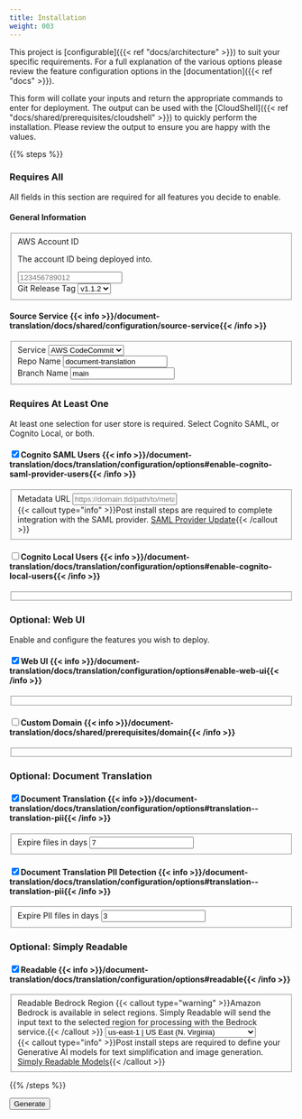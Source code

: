 ```yaml
---
title: Installation
weight: 003
---
```


<!--
Copyright Amazon.com, Inc. or its affiliates. All Rights Reserved.
SPDX-License-Identifier: MIT-0
-->

This project is [configurable]({{< ref "docs/architecture" >}}) to suit your specific requirements. For a full explanation of the various options please review the feature configuration options in the [documentation]({{< ref "docs" >}}).

This form will collate your inputs and return the appropriate commands to enter for deployment. The output can be used with the [CloudShell]({{< ref "docs/shared/prerequisites/cloudshell" >}}) to quickly perform the installation. Please review the output to ensure you are happy with the values.

<button id="buttonCopy" style="display: none;"  onclick="copyToClipboard()">Copy</button>
<code id="result" style="display: none;"></code>
<button id="buttonCopy2" style="display: none;"  onclick="copyToClipboard()">Copy</button>
<form id="form">

{{% steps %}}

### Requires All
All fields in this section are required for all features you decide to enable.

<h4>General Information</h4>

<fieldset>
<div>
	<label for="accountId">AWS Account ID</label>
	<p class="sublabel" >The account ID being deployed into.</p>
	<input class="requiredForGitHub" type="text" name="accountId" placeholder="123456789012" maxlength="12" minlength="12" pattern="\d+" required/>
</div>
<div>
	<label for="sourceGitTag">Git Release Tag</label>
	<select id="sourceGitTag" name="sourceGitTag">
		<option value="v1.1.2">v1.1.2</option>
	</select>
</div>
</fieldset>

<h4>Source Service {{< info >}}/document-translation/docs/shared/configuration/source-service{{< /info >}}</h4>

<fieldset>
<div>
	<label for="sourceGitService">Service</label>
	<select name="sourceGitService">
		<option value="codecommit">AWS CodeCommit</option>
		<option value="github">GitHub</option>
	</select>
</div>
<div class="isForGitHub isNotForCodeCommit" style="display: none;">
	<label for="sourceGitRepoOwner">Repo Owner</label>
	<input class="requiredForGitHub" type="text" name="sourceGitRepoOwner" placeholder="username">
</div>
<div>
	<label for="sourceGitRepo">Repo Name</label>
	<input type="text" name="sourceGitRepo" placeholder="document-translation" value="document-translation" required>
</div>
<div>
	<label for="sourceGitBranch">Branch Name</label>
	<input type="text" name="sourceGitBranch" placeholder="main" value="main" required/>
</div>
</fieldset>

### Requires At Least One
At least one selection for user store is required. Select Cognito SAML, or Cognito Local, or both.

<h4><input type="checkbox" name="cognitoSamlUsers" checked/>Cognito SAML Users {{< info >}}/document-translation/docs/translation/configuration/options#enable-cognito-saml-provider-users{{< /info >}}</h4>

<fieldset>
<div class="isForCognitoSamlUsers">
	<label for="cognitoSamlMetadataUrl">Metadata URL</label>
	<input class="requiredForCognitoSamlUsers" type="text" name="cognitoSamlMetadataUrl" placeholder="https://domain.tld/path/to/metadata.xml?appid=xxxxxxxx-xxxx-xxxx-xxxx-xxxxxxxxxxxx" required/>
</div>
<div class="isForCognitoSamlUsers">
	{{< callout type="info" >}}Post install steps are required to complete integration with the SAML provider. <a href='{{< ref "docs/shared/prerequisites/saml-provider" >}}'>SAML Provider Update</a>{{< /callout >}}
</div>
</fieldset>

<h4><input type="checkbox" name="cognitoLocalUsers"/>Cognito Local Users {{< info >}}/document-translation/docs/translation/configuration/options#enable-cognito-local-users{{< /info >}}</h4>

<fieldset>
<div class="isForCognitoLocalUsers" style="display: none;">
	<label for="cognitoLocalUsersMfa">MFA</label>
	<select name="cognitoLocalUsersMfa">
		<option value="required">Required</option>
		<option value="optional">Optional</option>
		<option value="off">Off</option>
	</select>
</div>
<div class="isForCognitoLocalUsersMfa" style="display: none;">
	<input type="checkbox" name="cognitoLocalUsersMfaOtp"/>
	<label class="checkbox" for="cognitoLocalUsersMfaOtp">MFA OTP</label>
</div>
<div class="isForCognitoLocalUsersMfa" style="display: none;">
	<input type="checkbox" name="cognitoLocalUsersMfaSms"/>
	<label class="checkbox" for="cognitoLocalUsersMfaSms">MFA SMS</label>
</div>
<div class="isForCognitoLocalUsers" style="display: none;">
	{{< callout type="info" >}}Post install steps are required to create Local Cognito Users. <a href='{{< ref "docs/shared/post-install/cognito-first-user" >}}'>Cognito First User</a>{{< /callout >}}
</div>
</fieldset>

### Optional: Web UI

Enable and configure the features you wish to deploy.

<h4><input type="checkbox" name="webUi" checked/>Web UI {{< info >}}/document-translation/docs/translation/configuration/options#enable-web-ui{{< /info >}}</h4>

<fieldset>
<div class="isForCognitoLocalUsers" style="display: none;">
	{{< callout type="info" >}}Post install steps are required to access the web user interface. <a target='_blank' href='{{< ref "docs/shared/post-install/web-ui" >}}'>Access Web UI</a>{{< /callout >}}
</div>
</fieldset>

<h4><input type="checkbox" name="customDomainEnable"/>Custom Domain {{< info >}}/document-translation/docs/shared/prerequisites/domain{{< /info >}}</h4>

<fieldset>
<div class="isForCustomDomain" style="display: none;">
	<label for="customDomainName">Domain Name</label>
	<input class="requiredForCustomDomain" type="text" name="customDomainName" placeholder="document-translation.business.com" required/>
</div>
<div class="isForCustomDomain" style="display: none;">
	<label for="customDomainCert">Certificate ARN</label>
	<input class="requiredForCustomDomain" type="text" name="customDomainCert" placeholder="arn:aws:acm:us-east-1:123456789012:certificate/abcdefgh-1234-5678-9012-ijklmnopqrst" required/>
</div>
</fieldset>

### Optional: Document Translation
<h4><input type="checkbox" name="translation" checked/>Document Translation {{< info >}}/document-translation/docs/translation/configuration/options#translation--translation-pii{{< /info >}}</h4>

<fieldset>
<div class="isForTranslation">
	<label for="translationLifecycleDefault">Expire files in days</label>
	<input class="requiredForTranslation" type="number" name="translationLifecycleDefault" min="1" placeholder="7" value="7" required/>
</div>
</fieldset>

<h4><input type="checkbox" name="piiDetectionEnable" checked/>Document Translation PII Detection {{< info >}}/document-translation/docs/translation/configuration/options#translation--translation-pii{{< /info >}}</h4>

<fieldset>
<div class="isForPiiDetection">
	<label for="piiDetectionLifecycle">Expire PII files in days</label>
	<input class="requiredForPiiDetection" type="number" name="piiDetectionLifecycle" min="1" placeholder="3" value="3" required/>
</div>
</fieldset>

### Optional: Simply Readable

<h4><input type="checkbox" name="readable" checked/>Readable {{< info >}}/document-translation/docs/translation/configuration/options#readable{{< /info >}}</h4>

<fieldset>
<div class="isForReadable">
<label for="readableBedrockRegion">Readable Bedrock Region</label>
{{< callout type="warning" >}}Amazon Bedrock is available in select regions. Simply Readable will send the input text to the selected region for processing with the Bedrock service.{{< /callout >}}
<select id="readableBedrockRegion" name="readableBedrockRegion">
	<option value="us-east-1">us-east-1 | US East (N. Virginia)</option>
	<option value="us-west-2">us-west-2 | US West (Oregon)</option>
	<option value="ap-southwest-1">ap-southwest-1 | Asia Pacific (Singapore)</option>
	<option value="ap-northeast-1">ap-northeast-1 | Asia Pacific (Tokyo)</option>
	<option value="eu-central-1">eu-central-1 | Europe (Frankfurt)</option>
</select>
<div class="isForCognitoSamlUsers">
	{{< callout type="info" >}}Post install steps are required to define your Generative AI models for text simplification and image generation. <a href='{{< ref "docs/readable/post-install/models" >}}'>Simply Readable Models</a>{{< /callout >}}
</div>
</div>
</fieldset>

{{% /steps %}}


<button>Generate</button>

</form>
<script src="../../js/quick-start.js"></script>